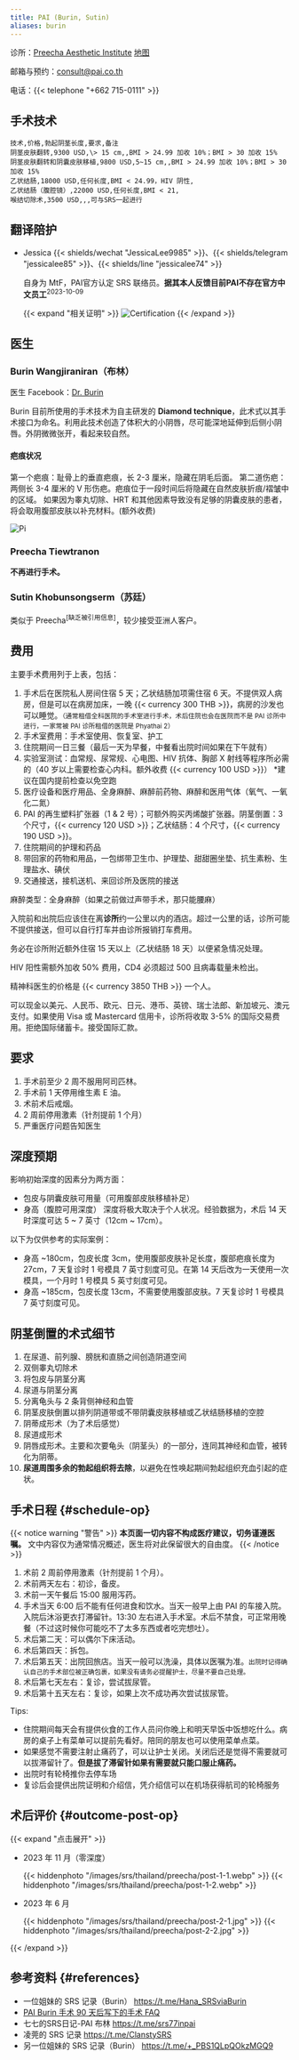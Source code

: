 ```yaml
---
title: PAI (Burin, Sutin)
aliases: burin
---
```


诊所：[Preecha Aesthetic Institute](https://pai.co.th) [地图](https://goo.gl/maps/eA5mp9mTXEYcDjj67)

邮箱与预约：<consult@pai.co.th>

电话：{{< telephone "+662 715-0111" >}}

## 手术技术

```csv
技术,价格,勃起阴茎长度,要求,备注
阴茎皮肤翻转,9300 USD,\> 15 cm,,BMI > 24.99 加收 10%；BMI > 30 加收 15%
阴茎皮肤翻转和阴囊皮肤移植,9800 USD,5~15 cm,,BMI > 24.99 加收 10%；BMI > 30 加收 15%
乙状结肠,18000 USD,任何长度,BMI < 24.99，HIV 阴性,
乙状结肠（腹腔镜）,22000 USD,任何长度,BMI < 21,
喉结切除术,3500 USD,,,可与SRS一起进行
```

## 翻译陪护

- Jessica  {{< shields/wechat "JessicaLee9985" >}}、{{< shields/telegram "jessicalee85" >}}、{{< shields/line "jessicalee74" >}}

    自身为 MtF，PAI官方认定 SRS 联络员。**据其本人反馈目前PAI不存在官方中文员工**<sup>2023-10-09</sup>

    {{< expand "相关证明" >}}
![Certification](/images/srs/thailand/preecha/Certification_of_Volunteer_Service_for_Jessica_Lee.jpg)
    {{< /expand >}}

<!-- 你们这个什么md解释器哦，强迫症快被这缩进逼死了 -->

## 医生

### Burin Wangjiraniran（布林）

医生 Facebook：[Dr. Burin](https://www.facebook.com/dr.Burin)

Burin 目前所使用的手术技术为自主研发的 **Diamond technique**，此术式以其手术接口为命名。利用此技术创造了体积大的小阴唇，尽可能深地延伸到后侧小阴唇。外阴微微张开，看起来较自然。

#### 疤痕状况

第一个疤痕：耻骨上的垂直疤痕，长 2-3 厘米，隐藏在阴毛后面。
第二道伤疤：两侧长 3-4 厘米的 V 形伤疤。疤痕位于一段时间后将隐藏在自然皮肤折痕/褶皱中的区域。
如果因为睾丸切除、HRT 和其他因素导致没有足够的阴囊皮肤的患者，将会取用腹部皮肤以补充材料。(额外收费)

![Pi](https://www.transgendersurgerythailand.com/images/3958_1152B3DE-0396-163D-0BE2-C7BA89904366.jpg)

### Preecha Tiewtranon

**不再进行手术。**

### Sutin Khobunsongserm（苏廷）

类似于 Preecha<sup>[缺乏被引用信息]</sup>，较少接受亚洲人客户。

## 费用

主要手术费用列于上表，包括：

1. 手术后在医院私人房间住宿 5 天；乙状结肠加项需住宿 6 天。不提供双人病房，但是可以在病房加床，一晚 {{< currency 300 THB >}}，病房的沙发也可以睡觉。<small>（通常租借全科医院的手术室进行手术，术后住院也会在医院而不是 PAI 诊所中进行，一家常被 PAI 诊所租借的医院是 Phyathai 2）</small>
1. 手术室费用：手术室使用、恢复室、护工
1. 住院期间一日三餐（最后一天为早餐，中餐看出院时间如果在下午就有）
1. 实验室测试：血常规、尿常规、心电图、HIV 抗体、胸部 X 射线等程序所必需的（40 岁以上需要检查心内科。额外收费 {{< currency 100 USD >}}） *建议在国内提前检查以免空跑
1. 医疗设备和医疗用品、全身麻醉、麻醉前药物、麻醉和医用气体（氧气、一氧化二氮）
1. PAI 的再生塑料扩张器（1 & 2 号）；可额外购买丙烯酸扩张器。阴茎倒置：3 个尺寸，{{< currency 120 USD >}}；乙状结肠：4 个尺寸，{{< currency 190 USD >}}。
1. 住院期间的护理和药品
1. 带回家的药物和用品，一包绑带卫生巾、护理垫、甜甜圈坐垫、抗生素粉、生理盐水、碘伏
1. 交通接送，接机送机、来回诊所及医院的接送

麻醉类型：全身麻醉（如果之前做过声带手术，那只能腰麻）

入院前和出院后应该住在离**诊所**约一公里以内的酒店。超过一公里的话，诊所可能不提供接送，但可以自行打车并由诊所报销打车费用。

务必在诊所附近额外住宿 15 天以上（乙状结肠 18 天）以便紧急情况处理。

HIV 阳性需额外加收 50% 费用，CD4 必须超过 500 且病毒载量未检出。

精神科医生的价格是 {{< currency 3850 THB >}} 一个人。

可以现金以美元、人民币、欧元、日元、港币、英镑、瑞士法郎、新加坡元、澳元支付。如果使用 Visa 或 Mastercard 信用卡，诊所将收取 3-5% 的国际交易费用。拒绝国际储蓄卡。接受国际汇款。

## 要求

1. 手术前至少 2 周不服用阿司匹林。
1. 手术前 1 天停用维生素 E 油。
1. 术前术后戒烟。
1. 2 周前停用激素（针剂提前 1 个月）
1. 严重医疗问题告知医生

## 深度预期

影响初始深度的因素分为两方面：

- 包皮与阴囊皮肤可用量（可用腹部皮肤移植补足）
- 身高（腹腔可用深度）
深度将极大取决于个人状况。经验数据为，术后 14 天时深度可达 5 ~ 7 英寸（12cm ~ 17cm）。

以下为仅供参考的实际案例：

- 身高 ~180cm，包皮长度 3cm，使用腹部皮肤补足长度，腹部疤痕长度为 27cm，7 天复诊时 1 号模具 7 英寸刻度可见。在第 14 天后改为一天使用一次模具，一个月时 1 号模具 5 英寸刻度可见。
- 身高 ~185cm，包皮长度 13cm，不需要使用腹部皮肤。7 天复诊时 1 号模具 7 英寸刻度可见。

## 阴茎倒置的术式细节

1. 在尿道、前列腺、膀胱和直肠之间创造阴道空间
1. 双侧睾丸切除术
1. 将包皮与阴茎分离
1. 尿道与阴茎分离
1. 分离龟头与 2 条背侧神经和血管
1. 阴茎皮肤倒置以排列阴道带或不带阴囊皮肤移植或乙状结肠移植的空腔
1. 阴蒂成形术（为了术后感觉）
1. 尿道成形术
1. 阴唇成形术。主要和次要龟头（阴茎头）的一部分，连同其神经和血管，被转化为阴蒂。
1. **尿道周围多余的勃起组织将去除**，以避免在性唤起期间勃起组织充血引起的症状。

## 手术日程 {#schedule-op}

{{< notice warning "警告" >}}
**本页面一切内容不构成医疗建议，切务谨遵医嘱。** 文中内容仅为通常情况概述，医生将对此保留很大的自由度。
{{< /notice >}}

1. 术前 2 周前停用激素（针剂提前 1 个月）。
2. 术前两天左右：初诊，备皮。
3. 术前一天午餐后 15:00 服用泻药。
4. 手术当天 6:00 后不能有任何进食和饮水。当天一般早上由 PAI 的车接入院。入院后沐浴更衣打滞留针。13:30 左右进入手术室。术后不禁食，可正常用晚餐（不过这时候你可能吃不了太多东西或者吃完想吐）。
5. 术后第二天：可以偶尔下床活动。
6. 术后第四天：拆包。
7. 术后第五天：出院回旅店。当天一般可以洗澡，具体以医嘱为准。<small>出院时记得确认自己的手术部位被正确包裹，如果没有请务必提醒护士，尽量不要自己处理。</small>
8. 术后第七天左右：复诊，尝试拔尿管。
9. 术后第十五天左右：复诊，如果上次不成功再次尝试拔尿管。

Tips:

- 住院期间每天会有提供伙食的工作人员问你晚上和明天早饭中饭想吃什么。病房的桌子上有菜单可以提前先看好。陪同的朋友也可以使用菜单点菜。
- 如果感觉不需要注射止痛药了，可以让护士关闭。关闭后还是觉得不需要就可以拔滞留针了。**但是拔了滞留针如果有需要就只能口服止痛药。**
- 出院时有轮椅推你去停车场
- 复诊后会提供出院证明和介绍信，凭介绍信可以在机场获得航司的轮椅服务

## 术后评价 {#outcome-post-op}

{{< expand "点击展开" >}}

- 2023 年 11 月（零深度）

  {{< hiddenphoto "/images/srs/thailand/preecha/post-1-1.webp" >}}
  {{< hiddenphoto "/images/srs/thailand/preecha/post-1-2.webp" >}}

- 2023 年 6 月

  {{< hiddenphoto "/images/srs/thailand/preecha/post-2-1.jpg" >}}
  {{< hiddenphoto "/images/srs/thailand/preecha/post-2-2.jpg" >}}

{{< /expand >}}

## 参考资料 {#references}

- 一位姐妹的 SRS 记录（Burin） <https://t.me/Hana_SRSviaBurin>
- [PAI Burin 手术 90 天后写下的手术 FAQ](https://github.com/project-trans/basket-relay/discussions/4)
- 七七的SRS日记-PAI 布林 <https://t.me/srs77inpai>
- 凌莞的 SRS 记录 <https://t.me/ClanstySRS>
- 另一位姐妹的 SRS 记录（Burin） <https://t.me/+_PBS1QLpQOkzMGQ9>
